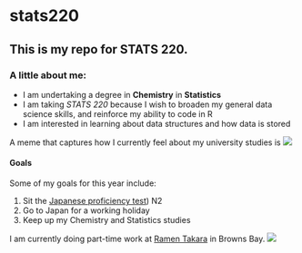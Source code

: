 # stats220

## This is my repo for STATS 220. 

### A little about me:

* I am undertaking a degree in **Chemistry** in **Statistics**
* I am taking *STATS 220* because I wish to broaden my general data science skills, and reinforce my ability to code in R
* I am interested in learning about data structures and how data is stored

A meme that captures how I currently feel about my university studies is 
![](https://c.tenor.com/gnHX3OgQA94AAAAd/tenor.gif)

#### Goals
Some of my goals for this year include:
1. Sit the [Japanese proficiency test](http://jlpt.jp/e/about/levelsummary.html)) N2
2. Go to Japan for a working holiday
3. Keep up my Chemistry and Statistics studies

I am currently doing part-time work at [Ramen Takara](https://www.ramentakara.co.nz/) in Browns Bay. 
![](https://c.tenor.com/uOHj2K7TsQQAAAAC/tenor.gif)
